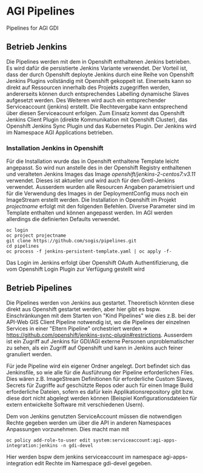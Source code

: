 # AGI Pipelines
Pipelines for AGI GDI

## Betrieb Jenkins
Die Pipelines werden mit dem in Openshift enthaltenen Jenkins betrieben.
Es wird dafür die persistierte Jenkins Variante verwendet. Der Vorteil ist, dass der durch Openshift deployte Jenkins durch eine Reihe von Openshift Jenkins Plugins vollständig mit Openshift gekoppelt ist.
Einerseits kann so direkt auf Ressourcen innerhalb des Projekts zugegriffen werden, andererseits können durch entsprechendes Labelling dynamische Slaves aufgesetzt werden. Des Weiteren wird auch ein entsprechender Serviceaccount (jenkins) erstellt. Die Rechtevergabe kann entsprechend über diesen Serviceacount erfolgen.
Zum Einsatz kommt das Openshift Jenkins Client Plugin (direkte Kommunikation mit Openshift Cluster), das Openshift Jenkins Sync Plugin und das Kubernetes Plugin.
Der Jenkins wird im Namespace AGI Applications betrieben.

### Installation Jenkins in Openshift
Für die Installation wurde das in Openshift enthaltene Template leicht angepasst.
So wird nun anstelle des in der Openshift Registry enthaltenen und veralteten Jenkins Images das Image *openshift/jenkins-2-centos7:v3.11* verwendet. Dieses ist aktueller und wird auch für den Gretl-Jenkins verwendet.
Ausserdem wurden alle Resourcen Angaben parametrisiert und für die Verwendung des Images in der DeploymentConfig muss noch ein ImageStream erstellt werden.
Die Installation in Openshift im Projekt *projectname* erfolgt mit den folgenden Befehlen. Diverse Parameter sind im Template enthalten und können angepasst werden.
Im AGI werden allerdings die definierten Defaults verwendet.

```
oc login
oc project projectname
git clone https://github.com/sogis/pipelines.git
cd pipelines
oc process -f jenkins-persistent-template.yaml | oc apply -f-
```
Das Login im Jenkins erfolgt über Openshift OAuth Authentifizierung, die vom Openshift Login Plugin zur Verfügung gestellt wird

## Betrieb Pipelines
Die Pipelines werden von Jenkins aus gestartet. Theoretisch könnten diese direkt aus Openshift gestartet werden, aber hier gibt es bspw. Einschränkungen mit dem Starten von "Kind Pipelines" wie dies z.B. bei der API-Web GIS Client Pipeline notwendig ist, wo die Pipelines der einzelnen Services in einer "Eltern Pipeline" orchestriert werden => https://github.com/openshift/jenkins-sync-plugin#restrictions.
Ausserdem ist ein Zugriff auf Jenkins für GDI/AGI externe Personen unproblematischer zu sehen, als ein Zugriff auf Openshift und kann in Jenkins auch feiner granuliert werden.

Für jede Pipeline wird ein eigener Ordner angelegt. Dort befindet sich das Jenkinsfile, so wie alle für die Ausführung der Pipeline erforderlichen Files.
Dies wären z.B. ImageStream Definitionen für erforderliche Custom Slaves, Secrets für Zugriffe auf geschützte Repos oder auch für einen Image Build erforderliche Dateien, sofern es dafür kein Applikationsrepository gibt bzw. diese dort nicht abgelegt werden können (Beispiel Konfigurationsdateien für extern entwickelte Software mit verschiedenen Usern).

Dem von Jenkins genutzten ServiceAccount müssen die notwendigen Rechte gegeben werden um über die API in anderen Namespaces Anpassungen vorzunehmen.
Dies macht man mit 
```
oc policy add-role-to-user edit system:serviceaccount:agi-apps-integration:jenkins -n gdi-devel
```
Hier werden bspw dem jenkins serviceaccount im namespace agi-apps-integration edit Rechte im Namespace gdi-devel gegeben.
